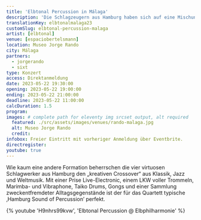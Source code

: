 ```yaml
---
title: 'Elbtonal Percussion in Málaga'
description: 'Die Schlagzeugern aus Hamburg haben sich auf eine Mischung aus Klassik, Jazz und Weltmusik spezialisiert. Jetzt heißen wir sie in Málaga willkommen.'
translationKey: elbtonalmalaga23
customSlug: elbtonal-percussion-malaga
artist: [elbtonal]
venue: [espaciobertelsmann]
location: Museo Jorge Rando
city: Málaga
partners:
  - jorgerando
  - sixt
type: Konzert
access: Direktanmeldung
date: 2023-05-22 19:30:00
opening: 2023-05-22 19:00:00
ending: 2023-05-22 21:00:00
deadline: 2023-05-22 11:00:00
calcDuration: 1.5
program:
images: # complete path for eleventy img srcset output, alt required
  featured: ./src/assets/images/venues/rando-malaga.jpg
  alt: Museo Jorge Rando
  credit:
infobox: Freier Eintritt mit vorheriger Anmeldung über Eventbrite.
directregister:
youtube: true
---
```


Wie kaum eine andere Formation beherrschen die vier virtuosen Schlagwerker aus Hamburg den „kreativen Crossover“ aus Klassik, Jazz und Weltmusik. Mit einer Prise Live-Electronic, einem LKW voller Trommeln, Marimba- und Vibraphone, Taiko Drums, Gongs und einer Sammlung zweckentfremdeter Alltagsgegenstände ist der für das Quartett typische ‚Hamburg Sound of Percussion’ perfekt.

{% youtube 'H9nhrs99kvw', 'Elbtonal Percussion @ Elbphilharmonie' %}
